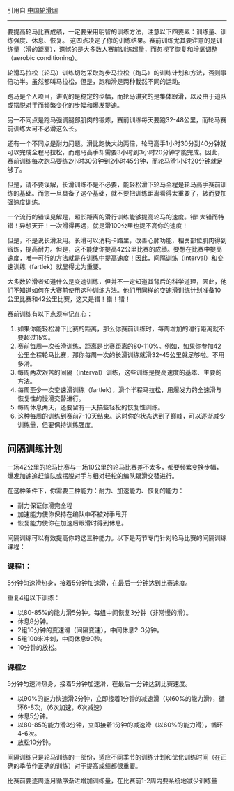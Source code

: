 
引用自 [中国轮滑网](http://rollerfun.net/forum.php?mod=viewthread&tid=160096&highlight=%D1%B5%C1%B7%D6%B8%B5%BC)

---

要提高轮马比赛成绩，一定要采用明智的训练方法，注意以下四要素：训练量、训练强度、休息、恢复。 这四点决定了你的训练结果。赛前训练尤其要注意的是训练量（滑的距离），遗憾的是大多数人赛前训练超量，而忽视了恢复和增氧调整（aerobic conditioning）。

轮滑马拉松（轮马）训练切勿采取跑步马拉松（跑马）的训练计划和方法，否则事倍功半。虽然都叫马拉松，但是，跑和滑是两种截然不同的运动。

跑马是个人项目，讲究的是稳定的步幅，而轮马讲究的是集体跟滑，以及由于追队或摆脱对手而频繁变化的步幅和爆发提速。

另一不同点是跑马强调腿部肌肉的锻炼，赛前训练每天要跑32-48公里，而轮马赛前训练大可不必滑这么长。

还有一个不同点是耐力问题。滑比跑快大约两倍，轮马高手1小时30分到40分钟就可以完成全程马拉松，而跑马高手却需要3小时到3小时20分钟才能完成。因此，赛前训练每次跑马要练2小时30分钟到2小时45分钟，而轮马滑1小时20分钟就足够了。

但是，请不要误解，长滑训练不是不必要，能轻松滑下轮马全程是轮马高手赛前训练的基础。而您一旦具备了这个基础，就不要把训练距离看得太重要了，转而要加强速度训练。

一个流行的错误见解是，超长距离的滑行训练能够提高轮马的速度。错! 大错而特错！异想天开！一次滑得再远，就是滑100公里也提不高你的速度！

但是，不是说长滑没用。长滑可以消耗卡路里，改善心肺功能，相关部位肌肉得到锻炼，提高耐力。但是，这不能使你提高42公里比赛的成绩。要想在比赛中提高速度，唯一可行的方法就是在训练中提高速度！因此，间隔训练（interval）和变速训练（fartlek）就显得尤为重要。

大多数轮滑者知道什么是变速训练，但并不一定知道其背后的科学道理，因此，他们不知道如何在大赛前使用这种训练方法。他们用同样的变速滑训练计划准备10公里比赛和42公里比赛，这又是错！错！错！

赛前训练有以下点须牢记在心：

1. 如果你能轻松滑下比赛的距离，那么你赛前训练时，每周增加的滑行距离就不要超过15%。
2. 赛前每周一次长滑训练，距离是比赛距离的80-110%。例如，如果你参加42公里全程轮马比赛，那你每周一次的长滑训练就滑32-45公里就足够啦。不用多滑。
3. 每周两次艰苦的间隔（interval）训练，这些训练是提高速度的基本、主要的方法。
4. 每周至少一次变速滑训练（fartlek），滑个半程马拉松，用爆发力的全速滑与恢复性的慢滑交替进行。
5. 每周休息两天，还要留有一天搞些轻松的恢复性训练。
6. 这种每周的训练到赛前7-10天结束。这时你的状态达到了巅峰，可以逐渐减少训练量，但要保持训练强度。   

## 间隔训练计划

一场42公里的轮马比赛与一场10公里的轮马比赛差不太多，都要频繁变换步幅，爆发加速追赶编队或摆脱对手与相对轻松的编队跟滑交替进行。

在这种条件下，你需要三种能力：耐力、加速能力、恢复的能力：
- 耐力保证你滑完全程
- 加速能力使你保持在编队中不被对手甩开
- 恢复能力使你在加速后跟滑时得到休息。

间隔训练可以有效提高你的这三种能力。以下是两节专门针对轮马比赛的间隔训练课程：  


### 课程1： 

5分钟匀速滑热身，接着5分钟加速滑，在最后一分钟达到比赛速度。

重复4组以下训练：
- 以80-85%的能力滑5分钟。每组中间恢复3分钟（非常慢的滑）。 
- 休息8分钟。 
- 2组10分钟的变速滑（间隔变速），中间休息2-3分钟。
- 5组100米冲刺，中间休息90秒。
- 10分钟的放松。 

### 课程2 
5分钟匀速滑热身，接着5分钟加速滑，在最后一分钟达到比赛速度。 
- 以90%的能力快速滑2分钟，立即接着1分钟的减速滑（以60%的能力滑），循环6-8次，（6次加速，6次减速） 
- 休息5分钟。 
- 以80-85的能力滑3分钟，立即接着1分钟的减速滑（以60%的能力滑），循环4-6次。
- 放松10分钟。 

间隔训练只是轮马训练的一部份，适应不同季节的训练计划和优化训练时间（在正确的季节作正确的训练）对于提高成绩都很重要。

比赛前要逐周逐月循序渐进增加训练量，在比赛前1-2周内要系统地减少训练量
